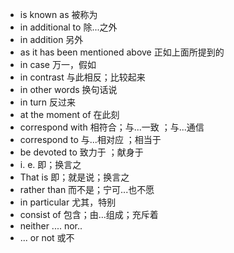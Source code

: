 -   is known as 被称为
-   in additional to 除...之外
-   in addition 另外
-   as it has been mentioned above 正如上面所提到的
-   in case 万一，假如
-   in contrast 与此相反；比较起来
-   in other words 换句话说
-   in turn 反过来
-   at the moment of 在此刻
-   correspond with 相符合；与...一致 ；与...通信
-   correspond to 与...相对应 ；相当于
-   be devoted to 致力于 ；献身于
-   i. e. 即；换言之
-   That is 即；就是说；换言之
-   rather than 而不是；宁可...也不愿
-   in particular 尤其，特别
-   consist of 包含；由...组成；充斥着
-   neither .... nor..
-   ... or not 或不
